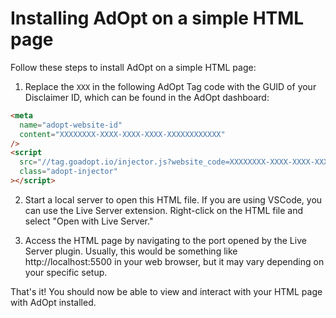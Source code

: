# Installing AdOpt on a simple HTML page

Follow these steps to install AdOpt on a simple HTML page:

1. Replace the `XXX` in the following AdOpt Tag code with the GUID of your Disclaimer ID, which can be found in the AdOpt dashboard:

```markdown
<meta
  name="adopt-website-id"
  content="XXXXXXXX-XXXX-XXXX-XXXX-XXXXXXXXXXXX"
/>
<script
  src="//tag.goadopt.io/injector.js?website_code=XXXXXXXX-XXXX-XXXX-XXXX-XXXXXXXXXXXX"
  class="adopt-injector"
></script>
```

2. Start a local server to open this HTML file. If you are using VSCode, you can use the Live Server extension. Right-click on the HTML file and select "Open with Live Server."

3. Access the HTML page by navigating to the port opened by the Live Server plugin. Usually, this would be something like http://localhost:5500 in your web browser, but it may vary depending on your specific setup.

That's it! You should now be able to view and interact with your HTML page with AdOpt installed.
